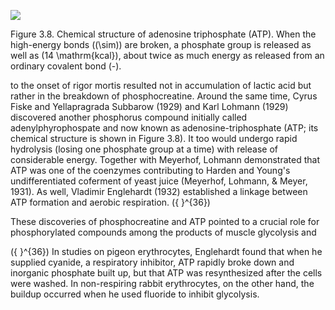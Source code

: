 ![](https://cdn.mathpix.com/cropped/2024_06_22_fcb24588ab701089e93eg-1.jpg?height=850&width=1191&top_left_y=206&top_left_x=160)

Figure 3.8. Chemical structure of adenosine triphosphate (ATP). When the high-energy bonds \((\sim)\) are broken, a phosphate group is released as well as \(14 \mathrm{kcal}\), about twice as much energy as released from an ordinary covalent bond (-).

to the onset of rigor mortis resulted not in accumulation of lactic acid but rather in the breakdown of phosphocreatine. Around the same time, Cyrus Fiske and Yellapragrada Subbarow (1929) and Karl Lohmann (1929) discovered another phosphorus compound initially called adenylphyrophospate and now known as adenosine-triphosphate (ATP; its chemical structure is shown in Figure 3.8). It too would undergo rapid hydrolysis (losing one phosphate group at a time) with release of considerable energy. Together with Meyerhof, Lohmann demonstrated that ATP was one of the coenzymes contributing to Harden and Young's undifferentiated coferment of yeast juice (Meyerhof, Lohmann, \& Meyer, 1931). As well, Vladimir Englehardt (1932) established a linkage between ATP formation and aerobic respiration. \({ }^{36}\)

These discoveries of phosphocreatine and ATP pointed to a crucial role for phosphorylated compounds among the products of muscle glycolysis and

\({ }^{36}\) In studies on pigeon erythrocytes, Englehardt found that when he supplied cyanide, a respiratory inhibitor, ATP rapidly broke down and inorganic phosphate built up, but that ATP was resynthesized after the cells were washed. In non-respiring rabbit erythrocytes, on the other hand, the buildup occurred when he used fluoride to inhibit glycolysis.